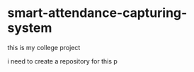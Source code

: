 # smart-attendance-capturing-system

this is my college project

i need to create a repository for this p

